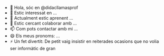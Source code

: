 - 👋 Hola, sóc en @didacllamasprof
- 👀 Estic interessat en ...
- 🌱 Actualment estic aprenent ...
- 💞️ Estic cercant colaborar amb ...
- 📫 Com pots contactar amb mi ...
- 😄 Els meus pronoms: ...
- ⚡ Un fet divertit: De petit vaig insistir en reiterades ocasions que no volia ser informàtic de gran

<!---
didacllamasprof/didacllamasprof is a ✨ special ✨ repository because its `README.md` (this file) appears on your GitHub profile.
You can click the Preview link to take a look at your changes.
--->
